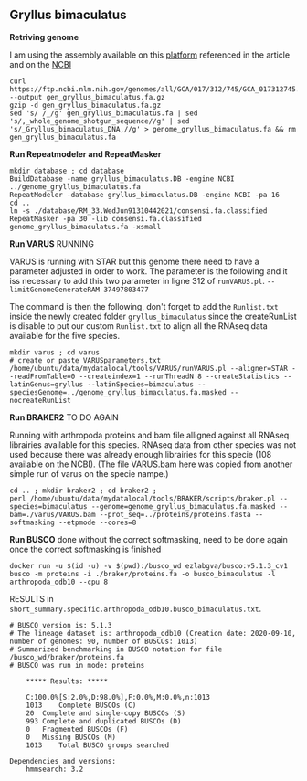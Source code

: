 ## Gryllus bimaculatus

**Retriving genome** 

I am using the assembly available on this [platform](http://gbimaculatusgenome.rc.fas.harvard.edu) referenced in the article and on the [NCBI](https://www.ncbi.nlm.nih.gov/assembly/GCA_017312745.1/) 
```
curl https://ftp.ncbi.nlm.nih.gov/genomes/all/GCA/017/312/745/GCA_017312745.1_Gbim_1.0/GCA_017312745.1_Gbim_1.0_genomic.fna.gz --output gen_gryllus_bimaculatus.fa.gz
gzip -d gen_gryllus_bimaculatus.fa.gz
sed 's/ /_/g' gen_gryllus_bimaculatus.fa | sed 's/,_whole_genome_shotgun_sequence//g' | sed 's/_Gryllus_bimaculatus_DNA,//g' > genome_gryllus_bimaculatus.fa && rm gen_gryllus_bimaculatus.fa

```
**Run Repeatmodeler and RepeatMasker**

```
mkdir database ; cd database 
BuildDatabase -name gryllus_bimaculatus.DB -engine NCBI ../genome_gryllus_bimaculatus.fa
RepeatModeler -database gryllus_bimaculatus.DB -engine NCBI -pa 16
cd .. 
ln -s ./database/RM_33.WedJun91310442021/consensi.fa.classified
RepeatMasker -pa 30 -lib consensi.fa.classified genome_gryllus_bimaculatus.fa -xsmall
```

**Run VARUS** RUNNING 

VARUS is running with STAR but this genome there need to have a parameter adjusted in order to work. 
The parameter is the following and it iss necessary to add this two parameter in ligne 312 of `runVARUS.pl`.
```--limitGenomeGenerateRAM 37497803477```

The command is then the following, don't forget to add the `Runlist.txt` inside the newly created folder `gryllus_bimaculatus` since the createRunList is disable to put our custom `Runlist.txt` to align all the RNAseq data available for the five species.
```
mkdir varus ; cd varus 
# create or paste VARUSparameters.txt
/home/ubuntu/data/mydatalocal/tools/VARUS/runVARUS.pl --aligner=STAR --readFromTable=0 --createindex=1 --runThreadN 8 --createStatistics --latinGenus=gryllus --latinSpecies=bimaculatus --speciesGenome=../genome_gryllus_bimaculatus.fa.masked --nocreateRunList
```

**Run BRAKER2** TO DO AGAIN 

Running with arthropoda proteins and bam file alligned against all RNAseq librairies available for this species. RNAseq data from other species was not used because there was already enough librairies for this specie (108 available on the NCBI). (The file VARUS.bam here was copied from another simple run of varus on the specie nampe.)
```
cd .. ; mkdir braker2 ; cd braker2 ;
perl /home/ubuntu/data/mydatalocal/tools/BRAKER/scripts/braker.pl --species=bimaculatus --genome=genome_gryllus_bimaculatus.fa.masked --bam=./varus/VARUS.bam --prot_seq=../proteins/proteins.fasta --softmasking --etpmode --cores=8
```

**Run BUSCO** done without the correct softmasking, need to be done again once the correct softmasking is finished

```
docker run -u $(id -u) -v $(pwd):/busco_wd ezlabgva/busco:v5.1.3_cv1 busco -m proteins -i ./braker/proteins.fa -o busco_bimaculatus -l arthropoda_odb10 --cpu 8
```

RESULTS in `short_summary.specific.arthropoda_odb10.busco_bimaculatus.txt`.

```
# BUSCO version is: 5.1.3 
# The lineage dataset is: arthropoda_odb10 (Creation date: 2020-09-10, number of genomes: 90, number of BUSCOs: 1013)
# Summarized benchmarking in BUSCO notation for file /busco_wd/braker/proteins.fa
# BUSCO was run in mode: proteins

	***** Results: *****

	C:100.0%[S:2.0%,D:98.0%],F:0.0%,M:0.0%,n:1013	   
	1013	Complete BUSCOs (C)			   
	20	Complete and single-copy BUSCOs (S)	   
	993	Complete and duplicated BUSCOs (D)	   
	0	Fragmented BUSCOs (F)			   
	0	Missing BUSCOs (M)			   
	1013	Total BUSCO groups searched		   

Dependencies and versions:
	hmmsearch: 3.2
```
